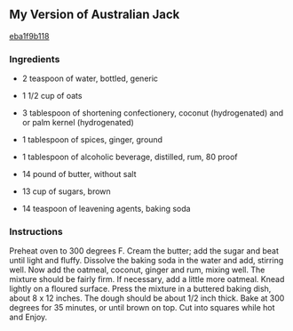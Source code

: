 ## My Version of Australian Jack

[eba1f9b118](http://www.food.com/recipe/my-version-of-australian-jack-482480)

### Ingredients

 - 2 teaspoon of water, bottled, generic

 - 1 1/2 cup of oats

 - 3 tablespoon of shortening confectionery, coconut (hydrogenated) and or palm kernel (hydrogenated)

 - 1 tablespoon of spices, ginger, ground

 - 1 tablespoon of alcoholic beverage, distilled, rum, 80 proof

 - 14 pound of butter, without salt

 - 13 cup of sugars, brown

 - 14 teaspoon of leavening agents, baking soda

### Instructions

Preheat oven to 300 degrees F. Cream the butter; add the sugar and beat until light and fluffy. Dissolve the baking soda in the water and add, stirring well. Now add the oatmeal, coconut, ginger and rum, mixing well. The mixture should be fairly firm. If necessary, add a little more oatmeal. Knead lightly on a floured surface. Press the mixture in a buttered baking dish, about 8 x 12 inches. The dough should be about 1/2 inch thick. Bake at 300 degrees for 35 minutes, or until brown on top. Cut into squares while hot and Enjoy.